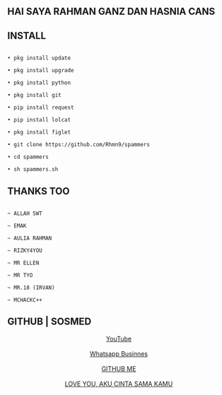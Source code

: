 ## HAI SAYA RAHMAN GANZ DAN HASNIA CANS


## INSTALL

```

• pkg install update

• pkg install upgrade

• pkg install python

• pkg install git

• pip install request

• pip install lolcat

• pkg install figlet

• git clone https://github.com/Rhmn9/spammers

• cd spammers

• sh spammers.sh

```

## THANKS TOO

```

~ ALLAH SWT

~ EMAK

~ AULIA RAHMAN

~ RIZKY4YOU

~ MR ELLEN

~ MR TYO

~ MR.18 (IRVAN)

~ MCHACKC++

```

## GITHUB | SOSMED
<center>

  <a href="https://bit.ly/AuliaRahmanOfficialYT">YouTube</a>
<br></br>
  <a href="https://wa.me/625821676621">Whatsapp Businnes</a>
<br></br>
  <a href="https://github.com/Rhmn9">GITHUB ME</a>
<br></br>
  <a href="">LOVE YOU, AKU CINTA SAMA KAMU</a>

</center>

